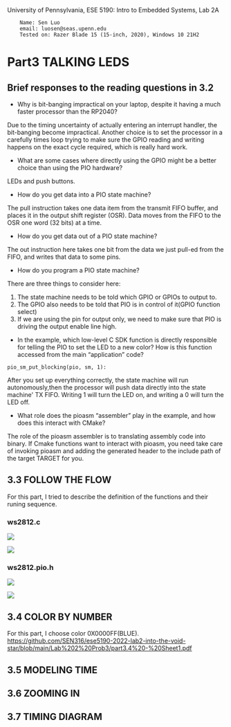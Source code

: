 University of Pennsylvania, ESE 5190: Intro to Embedded Systems, Lab 2A


        Name: Sen Luo
        email: luosen@seas.upenn.edu
        Tested on: Razer Blade 15 (15-inch, 2020), Windows 10 21H2

# Part3 TALKING LEDS

## Brief responses to the reading questions in 3.2

- Why is bit-banging impractical on your laptop, despite it having a much faster processor than the RP2040? 

Due to the timing uncertainty of actually entering an interrupt handler, the bit-banging become impractical. Another choice is to set the processor in a carefully times loop trying to make sure the GPIO reading and writing happens on the exact cycle required, which is really hard work. 

- What are some cases where directly using the GPIO might be a better choice than using the PIO hardware?  

LEDs and push buttons.

- How do you get data into a PIO state machine? 

The pull instruction takes one data item from the transmit FIFO buffer, and places it in the output shift register (OSR). Data moves from the FIFO to the OSR one word (32 bits) at a time.

- How do you get data out of a PIO state machine?

The out instruction here takes one bit from the data we just pull-ed from the FIFO, and writes that data to some pins.

- How do you program a PIO state machine? 

There are three things to consider here:
1. The state machine needs to be told which GPIO or GPIOs to output to. 
2. The GPIO also needs to be told that PIO is in control of it(GPIO function select)
3. If we are using the pin for output only, we need to make sure that PIO is driving the output enable line high. 

- In the example, which low-level C SDK function is directly responsible for telling the PIO to set the LED to a new color? How is this function accessed from the main “application” code? 

```
pio_sm_put_blocking(pio, sm, 1):
```
After you set up everything correctly, the state machine will run autonomously,then the processor will push data directly into the state machine' TX FIFO. Writing 1 will turn the LED on, and writing a 0 will turn the LED off. 

- What role does the pioasm “assembler” play in the example, and how does this interact with CMake? 

The role of the pioasm assembler is to translating assembly code into binary. If Cmake functions want to interact with pioasm, you need take care of invoking pioasm and adding the generated header to the include path of the target TARGET for you. 

## 3.3 FOLLOW THE FLOW
For this part, I tried to describe the definition of the functions and their runing sequence.
### ws2812.c
![](https://github.com/SEN316/ese5190-2022-lab2-into-the-void-star/blob/main/Lab%202%20Prob3/ws2812.c1.jpg)

![](https://github.com/SEN316/ese5190-2022-lab2-into-the-void-star/blob/main/Lab%202%20Prob3/ws2812.c2.jpg)

### ws2812.pio.h
![](https://github.com/SEN316/ese5190-2022-lab2-into-the-void-star/blob/main/Lab%202%20Prob3/ws2812.pio.h1.jpg)

![](https://github.com/SEN316/ese5190-2022-lab2-into-the-void-star/blob/main/Lab%202%20Prob3/ws2812.pio.h2.jpg)

## 3.4 COLOR BY NUMBER
For this part, I choose color 0X0000FF(BLUE).
https://github.com/SEN316/ese5190-2022-lab2-into-the-void-star/blob/main/Lab%202%20Prob3/part3.4%20-%20Sheet1.pdf
## 3.5 MODELING TIME

## 3.6 ZOOMING IN 

## 3.7 TIMING DIAGRAM
